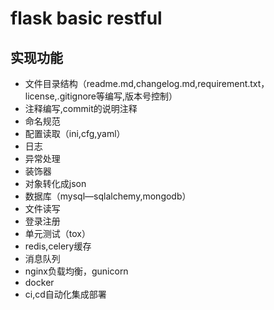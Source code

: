 # flask basic restful

## 实现功能

* 文件目录结构（readme.md,changelog.md,requirement.txt，license,.gitignore等编写,版本号控制）
* 注释编写,commit的说明注释
* 命名规范
* 配置读取（ini,cfg,yaml）
* 日志
* 异常处理
* 装饰器
* 对象转化成json
* 数据库（mysql—sqlalchemy,mongodb）
* 文件读写
* 登录注册
* 单元测试（tox）
* redis,celery缓存
* 消息队列
* nginx负载均衡，gunicorn
* docker
* ci,cd自动化集成部署


